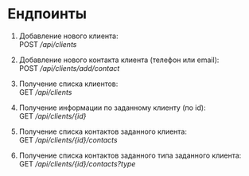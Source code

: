 # Ендпоинты

1) Добавление нового клиента: \
POST */api/clients*
 

2) Добавление нового контакта клиента (телефон или email): \
POST */api/clients/add/contact*


3) Получение списка клиентов: \
GET */api/clients*


4) Получение информации по заданному клиенту (по id): \
GET */api/clients/{id}*


5) Получение списка контактов заданного клиента: \
GET */api/clients/{id}/contacts*


6) Получение списка контактов заданного типа заданного клиента: \
GET */api/clients/{id}/contacts?type*